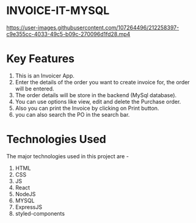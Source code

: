 # INVOICE-IT-MYSQL


https://user-images.githubusercontent.com/107264496/212258397-c9e355cc-4033-49c5-b09c-270096d1fd28.mp4



# Key Features
1. This is an Invoicer App.
2. Enter the details of the order you want to create invoice for, the order will be entered.
3. The order details will be store in the backend (MySql database).
4. You can use options like view, edit and delete the Purchase order.
5. Also you can print the Invoice by clicking on Print button.
6. you can also search the PO in the search bar.


# Technologies Used
The major technologies used in this project are -
1. HTML
2. CSS
3. JS
4. React
5. NodeJS
6. MYSQL
7. ExpressJS
8. styled-components
